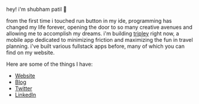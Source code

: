 hey! i'm shubham patil 👋

from the first time i touched run button in my ide, programming has changed my life forever, opening the door to so many creative avenues and allowing me to accomplish my dreams. i'm building [tripley](https://tripley.app) right now, a mobile app dedicated to minimizing friction and maximizing the fun in travel planning. i've built various fullstack apps before, many of which you can find on my website.

Here are some of the things I have:
- [Website](https://shubhampatil.dev)
- [Blog](https://dev.to/shubhampatilsd/)
- [Twitter](https://twitter.com/ShubhamPatilsd)
- [LinkedIn](https://www.linkedin.com/in/shubham-patil-5352a3215/)
